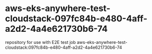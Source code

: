 # aws-eks-anywhere-test-cloudstack-097fc84b-e480-4aff-a2d2-4a4e621730b6-74
repository for use with E2E test job aws-eks-anywhere-test-cloudstack:097fc84b-e480-4aff-a2d2-4a4e621730b6-74
